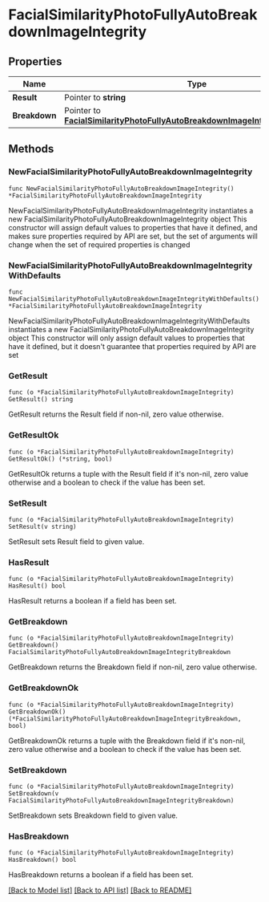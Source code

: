 # FacialSimilarityPhotoFullyAutoBreakdownImageIntegrity

## Properties

Name | Type | Description | Notes
------------ | ------------- | ------------- | -------------
**Result** | Pointer to **string** |  | [optional] 
**Breakdown** | Pointer to [**FacialSimilarityPhotoFullyAutoBreakdownImageIntegrityBreakdown**](FacialSimilarityPhotoFullyAutoBreakdownImageIntegrityBreakdown.md) |  | [optional] 

## Methods

### NewFacialSimilarityPhotoFullyAutoBreakdownImageIntegrity

`func NewFacialSimilarityPhotoFullyAutoBreakdownImageIntegrity() *FacialSimilarityPhotoFullyAutoBreakdownImageIntegrity`

NewFacialSimilarityPhotoFullyAutoBreakdownImageIntegrity instantiates a new FacialSimilarityPhotoFullyAutoBreakdownImageIntegrity object
This constructor will assign default values to properties that have it defined,
and makes sure properties required by API are set, but the set of arguments
will change when the set of required properties is changed

### NewFacialSimilarityPhotoFullyAutoBreakdownImageIntegrityWithDefaults

`func NewFacialSimilarityPhotoFullyAutoBreakdownImageIntegrityWithDefaults() *FacialSimilarityPhotoFullyAutoBreakdownImageIntegrity`

NewFacialSimilarityPhotoFullyAutoBreakdownImageIntegrityWithDefaults instantiates a new FacialSimilarityPhotoFullyAutoBreakdownImageIntegrity object
This constructor will only assign default values to properties that have it defined,
but it doesn't guarantee that properties required by API are set

### GetResult

`func (o *FacialSimilarityPhotoFullyAutoBreakdownImageIntegrity) GetResult() string`

GetResult returns the Result field if non-nil, zero value otherwise.

### GetResultOk

`func (o *FacialSimilarityPhotoFullyAutoBreakdownImageIntegrity) GetResultOk() (*string, bool)`

GetResultOk returns a tuple with the Result field if it's non-nil, zero value otherwise
and a boolean to check if the value has been set.

### SetResult

`func (o *FacialSimilarityPhotoFullyAutoBreakdownImageIntegrity) SetResult(v string)`

SetResult sets Result field to given value.

### HasResult

`func (o *FacialSimilarityPhotoFullyAutoBreakdownImageIntegrity) HasResult() bool`

HasResult returns a boolean if a field has been set.

### GetBreakdown

`func (o *FacialSimilarityPhotoFullyAutoBreakdownImageIntegrity) GetBreakdown() FacialSimilarityPhotoFullyAutoBreakdownImageIntegrityBreakdown`

GetBreakdown returns the Breakdown field if non-nil, zero value otherwise.

### GetBreakdownOk

`func (o *FacialSimilarityPhotoFullyAutoBreakdownImageIntegrity) GetBreakdownOk() (*FacialSimilarityPhotoFullyAutoBreakdownImageIntegrityBreakdown, bool)`

GetBreakdownOk returns a tuple with the Breakdown field if it's non-nil, zero value otherwise
and a boolean to check if the value has been set.

### SetBreakdown

`func (o *FacialSimilarityPhotoFullyAutoBreakdownImageIntegrity) SetBreakdown(v FacialSimilarityPhotoFullyAutoBreakdownImageIntegrityBreakdown)`

SetBreakdown sets Breakdown field to given value.

### HasBreakdown

`func (o *FacialSimilarityPhotoFullyAutoBreakdownImageIntegrity) HasBreakdown() bool`

HasBreakdown returns a boolean if a field has been set.


[[Back to Model list]](../README.md#documentation-for-models) [[Back to API list]](../README.md#documentation-for-api-endpoints) [[Back to README]](../README.md)



